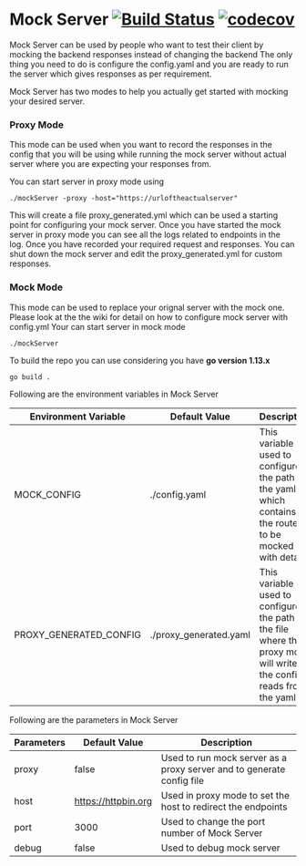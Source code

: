 # Mock Server [![Build Status](https://travis-ci.com/samtholiya/mockServer.svg?branch=master)](https://travis-ci.com/samtholiya/mockServer) [![codecov](https://codecov.io/gh/samtholiya/mockServer/branch/master/graph/badge.svg)](https://codecov.io/gh/samtholiya/mockServer)

Mock Server can be used by people who want to test their client by mocking the backend responses instead of changing the backend
The only thing you need to do is configure the config.yaml and you are ready to run the server which gives responses as per requirement.

Mock Server has two modes to help you actually get started with mocking your desired server.

### Proxy Mode
This mode can be used when you want to record the responses in the config that you will be using while running the mock server without actual server where you are expecting your responses from.

You can start server in proxy mode using
```
./mockServer -proxy -host="https://urloftheactualserver"
```
This will create a file proxy_generated.yml which can be used a starting point for configuring your mock server.
Once you have started the mock server in proxy mode you can see all the logs related to endpoints in the log. Once you have recorded your required request and responses. You can shut down the mock server and edit the proxy_generated.yml for custom responses.

### Mock Mode
This mode can be used to replace your orignal server with the mock one.
Please look at the the wiki for detail on how to configure mock server with config.yml
Your can start server in mock mode
```
./mockServer
```

To build the repo you can use considering you have **go version 1.13.x**

```
go build .
```

Following are the environment variables in Mock Server <br/>

|Environment Variable|Default Value|Description|
| --- | --- | --- |
|MOCK_CONFIG|./config.yaml   |  This variable is used to configure the path of the yaml which contains the routes to be mocked with details |
|PROXY_GENERATED_CONFIG  | ./proxy_generated.yaml | This variable is used to configure the path of the file where the proxy mode will write the config it reads from the yaml. |

Following are the parameters in Mock Server <br/>

|Parameters |Default Value |Description |
| --- | --- | --- |
| proxy | false | Used to run mock server as a proxy server and to generate config file |
| host  | https://httpbin.org | Used in proxy mode to set the host to redirect the endpoints |
| port  | 3000 | Used to change the port number of Mock Server|
| debug | false | Used to debug mock server |
